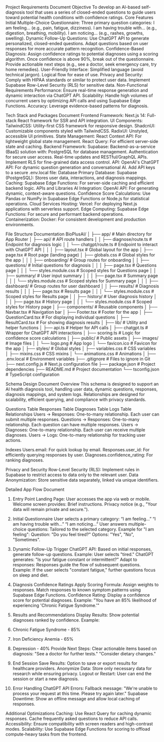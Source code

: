 Project Requirements Document
Objective
To develop an AI-based self-diagnosis tool that uses a series of closed-ended questions to guide users toward potential health conditions with confidence ratings.
Core Features
Initial Multiple-Choice Questionnaire:
Three primary question categories:
I am feeling... (e.g., pain, fatigue, dizziness).
I am having trouble with... (e.g., digestion, breathing, mobility).
I am noticing... (e.g., rashes, growths, swelling).
Dynamic Follow-Up Questions:
Use ChatGPT API to generate personalized, closed-ended questions.
Adapt questions based on user responses for more accurate pattern recognition.
Confidence-Based Diagnosis:
Assign confidence ratings to potential diagnoses using a scoring algorithm.
Once confidence is above 90%, break out of the questionnaire.
Provide actionable next steps (e.g., see a doctor, seek emergency care, try home remedies).
User-Friendly Interface:
Simplified language (avoid technical jargon).
Logical flow for ease of use.
Privacy and Security:
Comply with HIPAA standards or similar to protect user data.
Implement Supabase Row-Level Security (RLS) for sensitive data.
Non-Functional Requirements
Performance:  Ensure real-time response generation and dynamic interaction via ChatGPT API.
Scalability: Handle high volumes of concurrent users by optimizing API calls and using Supabase Edge Functions.
Accuracy:  Leverage evidence-based patterns for diagnosis.



Tech Stack and Packages Document
Frontend
Framework:
Next.js 14: Full-stack React framework for SSR and API integration.
UI Components:
TailwindCSS: Utility-first CSS framework for responsive design.
ShadcnUI: Customizable components styled with TailwindCSS.
RadixUI: Unstyled, accessible UI primitives.
State Management:
React Context API: For lightweight global state management.
React Query: For efficient server-side state and caching.
Backend
Framework:
Supabase: Backend-as-a-service (BaaS) solution with:
PostgreSQL for database management.
Authentication for secure user access.
Real-time updates and RESTful/GraphQL APIs.
Implement RLS for fine-grained data access control.
API:
OpenAI's ChatGPT API: For dynamic question generation and conversational AI.
Add API keys to a secure .env.local file:
Database
Primary Database:
Supabase (PostgreSQL): Stores user data, interactions, and diagnosis mappings.
Caching:
Supabase Edge Functions: For server-side caching and efficient backend logic.
APIs and Libraries
AI Integration:
OpenAI API: For generating dynamic, context-aware questions.
Confidence Score Calculations:
Use Pandas or NumPy in Supabase Edge Functions or Node.js for statistical operations.
Cloud Services
Hosting:
Vercel: For deploying Next.js applications with serverless support.
Edge Computing:
Supabase Edge Functions: For secure and performant backend operations.
Containerization:
Docker: For consistent development and production environments.

File Structure Documentation 
BioPlusAI/
│
├── app/                          # Main directory for App Router
│   ├── api/                      # API route handlers
│   │   ├── diagnose/route.ts     # Endpoint for diagnosis logic
│   │   └── chatgpt/route.ts      # Endpoint to interact with ChatGPT API
│   │
│   ├── layout.tsx                # Global layout for the app
│   ├── page.tsx                  # Root page (landing page)
│   ├── globals.css               # Global styles for the app
│   │
│   ├── onboarding/               # Group routes for onboarding
│   │   ├── questions/            # Initial questions for diagnosis
│   │   │   ├── page.tsx          # Questions page
│   │   │   └── styles.module.css # Scoped styles for Questions page
│   │   ├── summary/              # User input summary
│   │   │   ├── page.tsx          # Summary page
│   │   │   └── styles.module.css # Scoped styles for Summary page
│   │
│   ├── dashboard/                # Group routes for user dashboard
│   │   ├── results/              # Diagnosis results
│   │   │   ├── page.tsx          # Results page
│   │   │   └── styles.module.css # Scoped styles for Results page
│   │   ├── history/              # User diagnosis history
│   │   │   ├── page.tsx          # History page
│   │   │   └── styles.module.css # Scoped styles for History page
│
├── components/                   # Reusable components
│   ├── Navbar.tsx                # Navigation bar
│   ├── Footer.tsx                # Footer for the app
│   ├── QuestionCard.tsx          # For displaying individual questions
│   ├── ResultCard.tsx            # For showing diagnosis results
│
├── lib/                          # Utility and helper functions
│   ├── api.ts                    # Helper for API calls
│   ├── chatgpt.ts                # Wrapper for ChatGPT API interactions
│   ├── scoring.ts                # Logic for confidence score calculations
│
├── public/                       # Public assets
│   ├── images/                   # Image files
│   │   └── logo.png              # App logo
│   └── favicon.ico               # Favicon for the app
│
├── styles/                       # Global styles
│   ├── variables.css             # CSS variables
│   ├── mixins.css                # CSS mixins
│   └── animations.css            # Animations
│
├── .env.local                    # Environment variables
├── .gitignore                    # Files to ignore in Git
├── next.config.js                # Next.js configuration file
├── package.json                  # Project dependencies
├── README.md                     # Project documentation
└── tsconfig.json                 # TypeScript configuration



Schema Design Document
Overview
This schema is designed to support an AI health diagnosis tool, handling user data, dynamic questions, responses, diagnosis mappings, and system logs. Relationships are designed for scalability, efficient querying, and compliance with privacy standards.





Questions Table
Responses Table
Diagnoses Table
Logs Table
Relationships
Users → Responses: One-to-many relationship. Each user can submit multiple responses.
Questions → Responses: One-to-many relationship. Each question can have multiple responses.
Users → Diagnoses: One-to-many relationship. Each user can receive multiple diagnoses.
Users → Logs: One-to-many relationship for tracking user actions.

Indexes
Users.email: For quick lookup by email.
Responses.user_id: For efficiently querying responses by user.
Diagnoses.confidence_rating: For ranking diagnoses.

Privacy and Security
Row-Level Security (RLS):
Implement rules in Supabase to restrict access to data only to the relevant user.
Data Anonymization:
Store sensitive data separately, linked via unique identifiers.

Detailed App Flow Document
1. Entry Point
Landing Page:
User accesses the app via web or mobile.
Welcome screen provides:
Brief instructions.
Privacy notice (e.g., "Your data will remain private and secure.").

2. Initial Questionnaire
User selects a primary category:
“I am feeling...”
“I am having trouble with...”
“I am noticing...”
User answers multiple-choice questions:
Tailored to the selected category.
Example for "I am feeling":
Question: "Do you feel tired?"
Options: "Yes", "No", "Sometimes".

3. Dynamic Follow-Up
Trigger ChatGPT API:
Based on initial responses, generate follow-up questions.
Example:
User selects "tired."
ChatGPT generates: "Is your fatigue constant or intermittent?"
Adapt to responses:
Responses guide the flow of subsequent questions.
Example:
If the user selects "constant fatigue," further questions focus on sleep and diet.

4. Diagnosis Confidence Ratings
Apply Scoring Formula:
Assign weights to responses.
Match responses to known symptom patterns using Supabase Edge Functions.
Confidence Rating:
Display a confidence score for potential diagnoses.
Example:
"You have an 85% likelihood of experiencing 'Chronic Fatigue Syndrome.'"

5. Results and Recommendations
Display Results:
Show potential diagnoses ranked by confidence.
Example:
1. Chronic Fatigue Syndrome - 85%
2. Iron Deficiency Anemia - 65%
3. Depression - 40%
Provide Next Steps:
Clear actionable items based on diagnosis:
"See a doctor for further tests."
"Consider dietary changes."

6. End Session
Save Results:
Option to save or export results for healthcare providers.
Anonymize Data:
Store only necessary data for research while ensuring privacy.
Logout or Restart:
User can end the session or start a new diagnosis.

7. Error Handling
ChatGPT API Errors:
Fallback message: "We're unable to process your request at this time. Please try again later."
Supabase Downtime:
Show an offline message and allow local caching of responses.

Additional Optimizations
Caching:
Use React Query for caching dynamic responses.
Cache frequently asked questions to reduce API calls.
Accessibility:
Ensure compatibility with screen readers and high-contrast modes.
Scalability:
Use Supabase Edge Functions for scoring to offload compute-heavy tasks from the frontend.

